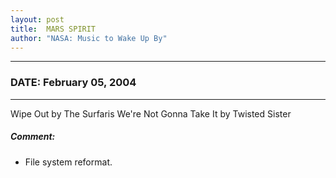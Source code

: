 ```yaml
---
layout: post
title:  MARS SPIRIT
author: "NASA: Music to Wake Up By"
---
```


----
### DATE: February 05, 2004
----
Wipe Out by The Surfaris
We're Not Gonna Take It by Twisted Sister

##### Comment:
* File system reformat.


